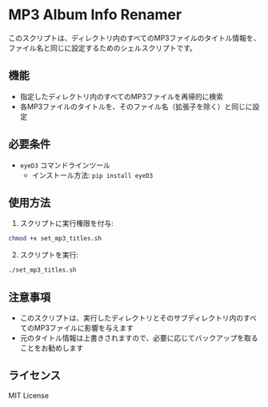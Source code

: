 # MP3 Album Info Renamer

このスクリプトは、ディレクトリ内のすべてのMP3ファイルのタイトル情報を、ファイル名と同じに設定するためのシェルスクリプトです。

## 機能

- 指定したディレクトリ内のすべてのMP3ファイルを再帰的に検索
- 各MP3ファイルのタイトルを、そのファイル名（拡張子を除く）と同じに設定

## 必要条件

- `eyeD3` コマンドラインツール
  - インストール方法: `pip install eyeD3`

## 使用方法

1. スクリプトに実行権限を付与:
```bash
chmod +x set_mp3_titles.sh
```

2. スクリプトを実行:
```bash
./set_mp3_titles.sh
```

## 注意事項

- このスクリプトは、実行したディレクトリとそのサブディレクトリ内のすべてのMP3ファイルに影響を与えます
- 元のタイトル情報は上書きされますので、必要に応じてバックアップを取ることをお勧めします

## ライセンス

MIT License 